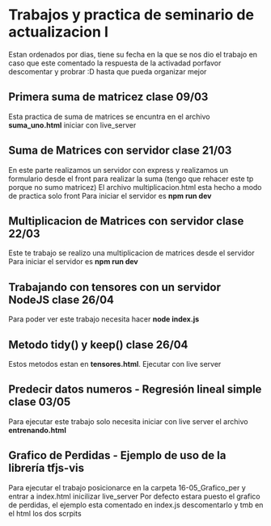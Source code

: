 # Trabajos y practica de seminario de actualizacion I
Estan ordenados por dias, tiene su fecha en la que se nos dio el trabajo en caso que este comentado la respuesta de la activadad porfavor descomentar y probrar :D hasta que pueda organizar mejor

## Primera suma de matricez clase 09/03
Esta practica de suma de matrices se encuntra en el archivo **suma_uno.html** iniciar con live_server

## Suma de Matrices con servidor clase 21/03
En este parte realizamos un servidor con express y realizamos un formulario desde el front para realizar la suma (tengo que rehacer este tp porque no sumo matricez)
El archivo multiplicacion.html esta hecho a modo de practica solo front
Para iniciar el servidor es **npm run dev**

## Multiplicacion de Matrices con servidor clase 22/03
Este te trabajo se realizo una multiplicacion de matrices desde el servidor
Para iniciar el servidor es **npm run dev**

## Trabajando con tensores con un servidor NodeJS clase 26/04
Para poder ver este trabajo necesita hacer **node index.js**

## Metodo tidy() y keep() clase 26/04
Estos metodos estan en **tensores.html**. Ejecutar con live server

## Predecir datos numeros - Regresión lineal simple clase 03/05
Para ejecutar este trabajo solo necesita iniciar con live server el archivo **entrenando.html**

## Grafico de Perdidas - Ejemplo de uso de la librería tfjs-vis
Para ejecutar el trabajo posicionarce en la carpeta 16-05_Grafico_per y entrar a index.html inicilizar live_server
Por defecto estara puesto el grafico de perdidas, el ejemplo esta comentado en index.js descomentarlo y tmb en el html los dos scrpits 
